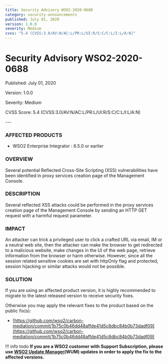 ```yaml
---
title: Security Advisory WSO2-2020-0688
category: security-announcements
published: July 01, 2020
version: 1.0.0
severity: Medium
cvss: "5.4 (CVSS:3.0/AV:N/AC:L/PR:L/UI:R/S:C/C:L/I:L/A:N)"
---
```


# Security Advisory WSO2-2020-0688

<p class="doc-info">Published: July 01, 2020</p>
<p class="doc-info">Version: 1.0.0</p>
<p class="doc-info">Severity: Medium</p>
<p class="doc-info">CVSS Score: 5.4 (CVSS:3.0/AV:N/AC:L/PR:L/UI:R/S:C/C:L/I:L/A:N)</p>
---

### AFFECTED PRODUCTS
* WSO2 Enterprise Integrator : 6.5.0 or earlier


### OVERVIEW
Several potential Reflected Cross-Site Scripting (XSS) vulnerabilities have been identified in proxy services creation page of the Management Console.


### DESCRIPTION
Several reflected XSS attacks could be performed in the proxy services creation page of the Management Console by sending an HTTP GET request with a harmful request parameter.


### IMPACT
An attacker can trick a privileged user to click a crafted URL via email, IM or a neutral web site, then the attacker can make the browser to get redirected to a malicious website, make changes in the UI of the web page, retrieve information from the browser or harm otherwise. However, since all the session related sensitive cookies are set with httpOnly flag and protected, session hijacking or similar attacks would not be possible.


### SOLUTION
If you are using an affected product version, it is highly recommended to migrate to the latest released version to receive security fixes.

Otherwise you may apply the relevant fixes to the product based on the public fix(s):

* [https://github.com/wso2/carbon-mediation/commit/1b75c0b46dd48affde41d5c8dbc84b0b73dadf09](https://github.com/wso2/carbon-mediation/commit/1b75c0b46dd48affde41d5c8dbc84b0b73dadf09)


!!! info todo
    **If you are a WSO2 customer with Support Subscription, please use [WSO2 Update Manager](https://wso2.com/updates/wum)(WUM) updates in order to apply the fix to the affected versions.**

